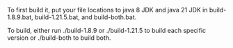 To first build it, put your file locations to java 8 JDK and java 21 JDK in build-1.8.9.bat, build-1.21.5.bat, and
build-both.bat.

To build, either run ./build-1.8.9 or ./build-1.21.5 to build each specific version or ./build-both to build both.